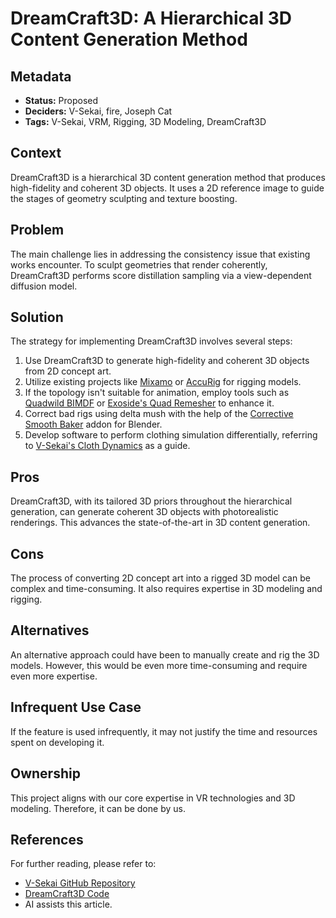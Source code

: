 # DreamCraft3D: A Hierarchical 3D Content Generation Method

## Metadata

- **Status:** Proposed
- **Deciders:** V-Sekai, fire, Joseph Cat
- **Tags:** V-Sekai, VRM, Rigging, 3D Modeling, DreamCraft3D

## Context

DreamCraft3D is a hierarchical 3D content generation method that produces high-fidelity and coherent 3D objects. It uses a 2D reference image to guide the stages of geometry sculpting and texture boosting.

## Problem

The main challenge lies in addressing the consistency issue that existing works encounter. To sculpt geometries that render coherently, DreamCraft3D performs score distillation sampling via a view-dependent diffusion model.

## Solution

The strategy for implementing DreamCraft3D involves several steps:

1. Use DreamCraft3D to generate high-fidelity and coherent 3D objects from 2D concept art.
2. Utilize existing projects like [Mixamo](https://www.mixamo.com/) or [AccuRig](https://actorcore.reallusion.com/auto-rig) for rigging models.
3. If the topology isn't suitable for animation, employ tools such as [Quadwild BIMDF](https://github.com/cgg-bern/quadwild-bimdf) or [Exoside's Quad Remesher](https://exoside.com/quadremesher/) to enhance it.
4. Correct bad rigs using delta mush with the help of the [Corrective Smooth Baker](https://github.com/V-Sekai/V-Sekai.blender-game-tools/tree/main/addons/corrective_smooth_baker) addon for Blender.
5. Develop software to perform clothing simulation differentially, referring to [V-Sekai's Cloth Dynamics](https://github.com/V-Sekai/V-Sekai.cloth-dynamics) as a guide.

## Pros

DreamCraft3D, with its tailored 3D priors throughout the hierarchical generation, can generate coherent 3D objects with photorealistic renderings. This advances the state-of-the-art in 3D content generation.

## Cons

The process of converting 2D concept art into a rigged 3D model can be complex and time-consuming. It also requires expertise in 3D modeling and rigging.

## Alternatives

An alternative approach could have been to manually create and rig the 3D models. However, this would be even more time-consuming and require even more expertise.

## Infrequent Use Case

If the feature is used infrequently, it may not justify the time and resources spent on developing it.

## Ownership

This project aligns with our core expertise in VR technologies and 3D modeling. Therefore, it can be done by us.

## References

For further reading, please refer to:

- [V-Sekai GitHub Repository](https://github.com/v-sekai/)
- [DreamCraft3D Code](https://github.com/deepseek-ai/DreamCraft3D)
- AI assists this article.
